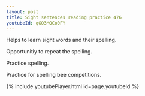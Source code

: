 ```yaml
---
layout: post
title: Sight sentences reading practice 476
youtubeId: qGO3MQCo0FY
---
```

 
 
Helps to learn sight words and their spelling.

Opportunitiy to repeat the spelling. 

Practice spelling. 
 
Practice for spelling bee competitions. 
 
{% include youtubePlayer.html id=page.youtubeId %}
 
 
